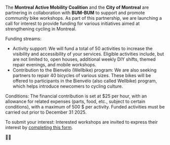 The **Montreal Active Mobility Coalition** and the **City of Montreal** are partnering in collaboration with **BUM-BUM** to support and promote community bike workshops. As part of this partnership, we are launching a call for interest to provide funding for various initiatives aimed at strengthening cycling in Montreal.

Funding streams:

- Activity support: We will fund a total of 50 activities to increase the visibility and accessibility of your services. Eligible activities include, but are not limited to, open houses, additional weekly DIY shifts, themed repair evenings, and mobile workshops.
- Contribution to the Bienvélo (Wellbike) program: We are also seeking partners to repair 40 bicycles of various sizes. These bikes will be offered to participants in the Bienvélo (also called Wellbike) program, which helps introduce newcomers to cycling culture.

Conditions: The financial contribution is set at $25 per hour, with an allowance for related expenses (parts, food, etc., subject to certain conditions), with a maximum of 500 $ per activity. Funded activities must be carried out prior to December 31 2025.

To submit your interest: Interested workshops are invited to express their interest by [completing this form](https://docs.google.com/forms/d/e/1FAIpQLSffxRMNfQjwQuywRRbXmGHNqTqlBvWb7s3ca2rhZ1vEp_1TCg/viewform).

🍑🍑
